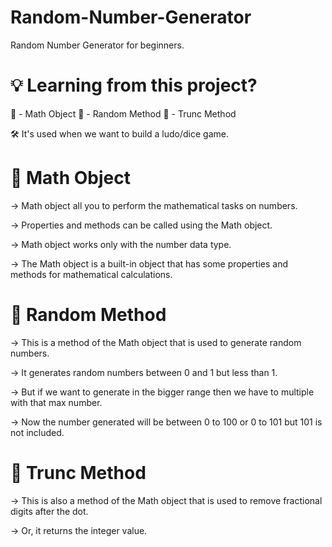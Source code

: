 # Random-Number-Generator
Random Number Generator for beginners. 

# 💡 Learning from this project? 
 
📌 - Math Object
📌 - Random Method
📌 - Trunc Method

🛠 It's used when we want to build a ludo/dice game.


# 📌 Math Object

→ Math object all you to perform the mathematical tasks on numbers.

→ Properties and methods can be called using the Math object.

→ Math object works only with the number data type.

→ The Math object is a built-in object that has some properties and methods for mathematical calculations.

# 📌 Random Method

→ This is a method of the Math object that is used to generate random numbers.

→ It generates random numbers between 0 and 1 but less than 1.

→ But if we want to generate in the bigger range then we have to multiple with that max number. 

→ Now the number generated will be between 0 to 100 or 0 to 101 but 101 is not included.

# 📌 Trunc Method  

→ This is also a method of the Math object that is used to remove fractional digits after the dot.

→ Or, it returns the integer value. 

